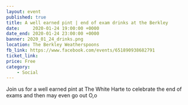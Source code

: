 ```yaml
---
layout: event
published: true
title: A well earned pint | end of exam drinks at the Berkley
date:     2020-01-24 19:00:00 +0000
date_end: 2020-01-24 23:00:00 +0000
banner: 2020_01_24_drinks.png
location: The Berkley Weatherspoons
fb_link: https://www.facebook.com/events/651890938682791
ticket_link:
price: Free
category:
    - Social
---
```


Join us for a well earned pint at The White Harte to celebrate the end of exams and then may even go out O,o
